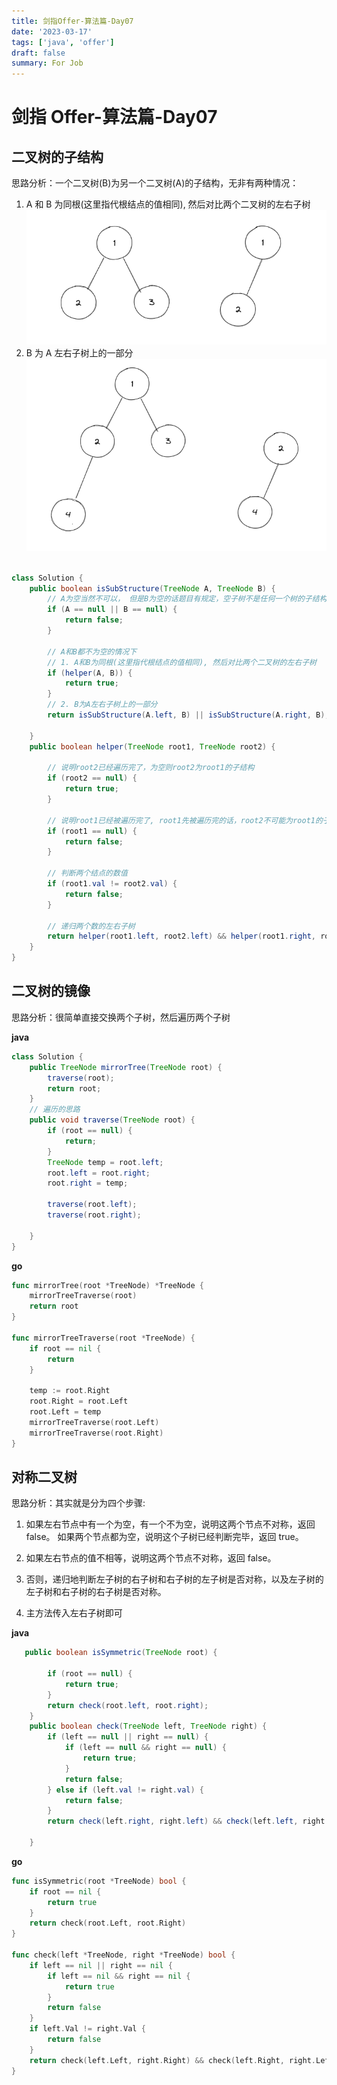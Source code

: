 ```yaml
---
title: 剑指Offer-算法篇-Day07
date: '2023-03-17'
tags: ['java', 'offer']
draft: false
summary: For Job
---
```


# 剑指 Offer-算法篇-Day07

## 二叉树的子结构

思路分析：一个二叉树(B)为另一个二叉树(A)的子结构，无非有两种情况：

1. A 和 B 为同根(这里指代根结点的值相同), 然后对比两个二叉树的左右子树
   ![20230318140957](https://raw.githubusercontent.com/XIAOZHUXUEJAVA/GraphBed/main/img/20230318140957.png)
2. B 为 A 左右子树上的一部分
   ![20230318141105](https://raw.githubusercontent.com/XIAOZHUXUEJAVA/GraphBed/main/img/20230318141105.png)

```java

class Solution {
    public boolean isSubStructure(TreeNode A, TreeNode B) {
        // A为空当然不可以， 但是B为空的话题目有规定，空子树不是任何一个树的子结构
        if (A == null || B == null) {
            return false;
        }

        // A和B都不为空的情况下
        // 1. A和B为同根(这里指代根结点的值相同), 然后对比两个二叉树的左右子树
        if (helper(A, B)) {
            return true;
        }
        // 2. B为A左右子树上的一部分
        return isSubStructure(A.left, B) || isSubStructure(A.right, B);

    }
    public boolean helper(TreeNode root1, TreeNode root2) {

        // 说明root2已经遍历完了，为空则root2为root1的子结构
        if (root2 == null) {
            return true;
        }

        // 说明root1已经被遍历完了, root1先被遍历完的话，root2不可能为root1的子结构
        if (root1 == null) {
            return false;
        }

        // 判断两个结点的数值
        if (root1.val != root2.val) {
            return false;
        }

        // 递归两个数的左右子树
        return helper(root1.left, root2.left) && helper(root1.right, root2.right);
    }
}
```

## 二叉树的镜像

思路分析：很简单直接交换两个子树，然后遍历两个子树

**java**

```java
class Solution {
    public TreeNode mirrorTree(TreeNode root) {
        traverse(root);
        return root;
    }
    // 遍历的思路
    public void traverse(TreeNode root) {
        if (root == null) {
            return;
        }
        TreeNode temp = root.left;
        root.left = root.right;
        root.right = temp;

        traverse(root.left);
        traverse(root.right);

    }
}
```

**go**

```go
func mirrorTree(root *TreeNode) *TreeNode {
	mirrorTreeTraverse(root)
	return root
}

func mirrorTreeTraverse(root *TreeNode) {
	if root == nil {
		return
	}

	temp := root.Right
	root.Right = root.Left
	root.Left = temp
	mirrorTreeTraverse(root.Left)
	mirrorTreeTraverse(root.Right)
}
```

## 对称二叉树

思路分析：其实就是分为四个步骤:

1. 如果左右节点中有一个为空，有一个不为空，说明这两个节点不对称，返回 false。
   如果两个节点都为空，说明这个子树已经判断完毕，返回 true。

2. 如果左右节点的值不相等，说明这两个节点不对称，返回 false。

3. 否则，递归地判断左子树的右子树和右子树的左子树是否对称，以及左子树的左子树和右子树的右子树是否对称。

4. 主方法传入左右子树即可

**java**

```java
   public boolean isSymmetric(TreeNode root) {

        if (root == null) {
            return true;
        }
        return check(root.left, root.right);
    }
    public boolean check(TreeNode left, TreeNode right) {
        if (left == null || right == null) {
            if (left == null && right == null) {
                return true;
            }
            return false;
        } else if (left.val != right.val) {
            return false;
        }
        return check(left.right, right.left) && check(left.left, right.right);

    }
```

**go**

```go
func isSymmetric(root *TreeNode) bool {
	if root == nil {
		return true
	}
	return check(root.Left, root.Right)
}

func check(left *TreeNode, right *TreeNode) bool {
	if left == nil || right == nil {
		if left == nil && right == nil {
			return true
		}
		return false
	}
	if left.Val != right.Val {
		return false
	}
	return check(left.Left, right.Right) && check(left.Right, right.Left)
}
```
